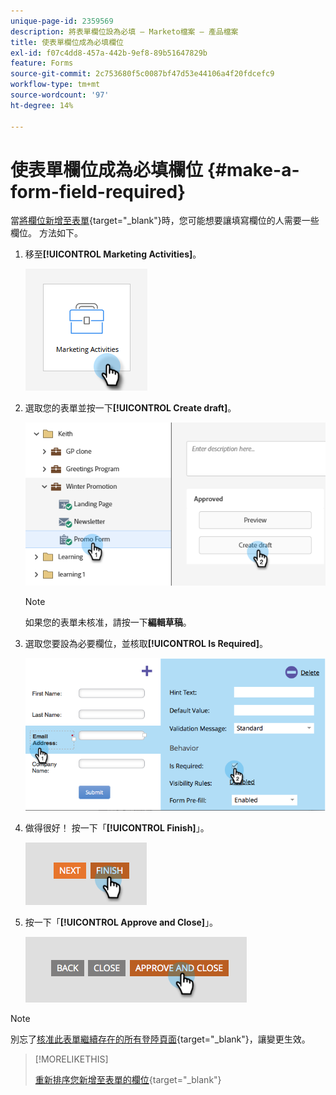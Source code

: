 ```yaml
---
unique-page-id: 2359569
description: 將表單欄位設為必填 — Marketo檔案 — 產品檔案
title: 使表單欄位成為必填欄位
exl-id: f07c4dd8-457a-442b-9ef8-89b51647829b
feature: Forms
source-git-commit: 2c753680f5c0087bf47d53e44106a4f20fdcefc9
workflow-type: tm+mt
source-wordcount: '97'
ht-degree: 14%

---
```


# 使表單欄位成為必填欄位 {#make-a-form-field-required}

當[將欄位新增至表單](/help/marketo/product-docs/demand-generation/forms/creating-a-form/add-a-field-to-a-form.md){target="_blank"}時，您可能想要讓填寫欄位的人需要一些欄位。 方法如下。

1. 移至&#x200B;**[!UICONTROL Marketing Activities]**。

   ![](assets/make-a-form-field-required-1.png)

1. 選取您的表單並按一下&#x200B;**[!UICONTROL Create draft]**。

   ![](assets/make-a-form-field-required-2.png)

   >[!NOTE]
   >
   >如果您的表單未核准，請按一下&#x200B;**編輯草稿**。

1. 選取您要設為必要欄位，並核取&#x200B;**[!UICONTROL Is Required]**。

   ![](assets/make-a-form-field-required-3.png)

1. 做得很好！ 按一下「**[!UICONTROL Finish]**」。

   ![](assets/make-a-form-field-required-4.png)

1. 按一下「**[!UICONTROL Approve and Close]**」。

   ![](assets/make-a-form-field-required-5.png)

>[!NOTE]
>
>別忘了[核准此表單繼續存在的所有登陸頁面](/help/marketo/product-docs/demand-generation/landing-pages/understanding-landing-pages/approve-unapprove-or-delete-a-landing-page.md){target="_blank"}，讓變更生效。

>[!MORELIKETHIS]
>
>[重新排序您新增至表單的欄位](/help/marketo/product-docs/demand-generation/forms/form-fields/reorder-fields-in-a-form.md){target="_blank"}
